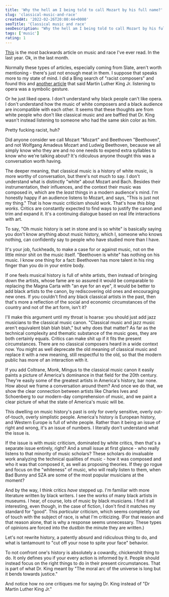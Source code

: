 ```yaml
---
title: 'Why the hell am I being told to call Mozart by his full name?'
slug: 'classical-music-and-race'
createdAt: '2022-02-26T20:00:44+0000'
seoTitle: 'Classical music and race'
seoDescription: "Why the hell am I being told to call Mozart by his full name? Doesn't such a suggestion reveal more about the author than society?"
tags: ['music']
rating: 1
---
```


<a href="https://slate.com/culture/2020/10/fullname-famous-composers-racism-sexism.html" target="_blank" rel="noopener noreferrer">This</a> is the most backwards article on music and race I've ever read. In the last year. Ok, in the last month.

Normally these types of articles, especially coming from Slate, aren't worth mentioning - there's just not enough meat in them. I suppose that speaks more to my state of mind. I did a Bing search of "racist composers" and found this and <a href="https://www.newyorker.com/magazine/2020/09/21/black-scholars-confront-white-supremacy-in-classical-music" target="_blank" rel="noopener noreferrer">another article</a> that said Martin Luther King Jr. listening to opera was a symbolic gesture.

Or he just liked opera. I don't understand why black people can't like opera. I don't understand how the music of white composers and a black audience are incompatible with each other. It seems that these thoughts are from white people who don't like classical music and are baffled that Dr. King wasn't instead listening to someone who had the same skin color as him.

Pretty fucking racist, huh?

Did anyone consider we call Mozart "Mozart" and Beethoven "Beethoven", and not Wolfgang Amadeus Mozart and Ludwig Beethoven, because we all simply know who they are and no one needs to expend extra syllables to know who we're talking about? It's ridiculous anyone thought this was a conversation worth having.

The deeper meaning, that classical music is a history of white music, is more worthy of conversation, but there's not much to say. I don't understand what is distinctly "white" about Mozart and Bach. Besides their instrumentation, their influences, and the context their music was composed in, which are the _least_ things in a modern audience's mind. I'm honestly happy if an audience listens to Mozart, and says, "This is just not my thing." That is how music criticism should work. That's how _this blog works_. Critics are constantly expected to find ways to justify the canon and trim and expand it. It's a continuing dialogue based on real life interactions with art.

To say, "Oh music history is set in stone and is so white" is basically saying you don't know anything about music history, which I, someone who knows nothing, can confidently say to people who have studied more than I have.

It's your job, fuckheads, to make a case for or against music, not on the little minor shit on the music itself. "Beethoven is white" has nothing on his music. I know one thing for a fact: Beethoven has more talent in his ring finger than you do in your entire body.

If one feels musical history is full of white artists, then instead of bringing down the artists, whose fame are so assured it would be comparable to replacing the Magna Carta with "an eye for an eye", it would be better to add black artists to the canon, by rediscovering old ones and encouraging new ones. If you couldn't find any black classical artists in the past, then that's more a reflection of the social and economic circumstances of the country and not of the art form, isn't it?

I'll make this argument until my throat is hoarse: you should just add jazz musicians to the classical music canon. "Classical music and jazz music aren't equivalent blah blah blah," but why does that matter? As far as the technical complexity and thematic substance of the music goes, they are both certainly equals. Critics can make shit up if it fits the present circumstances. There are no classical composers heard in a wide context now. You might as well deprecate the old meaning of classical music and replace it with a new meaning, still respectful to the old, so that the modern public has more of an interaction with it.

If you add Coltrane, Monk, Mingus to the classical music canon it easily paints a picture of America's dominance in that field for the 20th century. They're easily some of the greatest artists in America's history, bar none. How about we frame a conversation around them? And once we do that, we show the clear connection between artists like Charles Ives and Schoenberg to our modern-day comprehension of music, and we paint a clear picture of what the state of America's music will be.

This dwelling on music history's past is only for overly sensitive, overly out-of-touch, overly simplistic people. America's history is European history, and Western Europe is full of white people. Rather than it being an issue of right and wrong, it's an issue of numbers. I literally don't understand what the issue is.

If the issue is with music criticism, dominated by white critics, then that's a separate issue entirely, right? And a small issue at first glance - who really listens to that minority of music scholars? These scholars do invaluable work analyzing the technical qualities of music - how it was composed and who it was that composed it, as well as proposing theories. If they go rogue and focus on the "whiteness" of music, who will really listen to them, when Bad Bunny and SZA are some of the most popular musicians at the moment?

And by the way, I think critics _have_ stepped up. I'm familiar with more literature written by black writers. I see the works of many black artists in museums. I hear, of course, lots of music by black musicians. I find it all interesting, even though, in the case of fiction, I don't find it matches my standard for "good". This _particular_ criticism, which seems completely out of touch with the subject of race, is what I'm criticizing. (For that reason and that reason alone, that is why a response seems unnecessary. These types of opinions are forced into the dustbin the minute they are written.)

Let's not rewrite history, a patently absurd and ridiculous thing to do, and what is tantamount to "cut off your nose to spite your face" behavior.

To not confront one's history is absolutely a cowardly, chickenshit thing to do. It only defines you if your every action is informed by it. People should instead focus on the right things to do in their present circumstances. That is part of what Dr. King meant by "The moral arc of the universe is long but it bends towards justice."

And notice how no one critiques me for saying Dr. King instead of "Dr Martin Luther King Jr."

